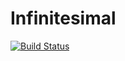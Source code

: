 # Infinitesimal

[![Build Status](https://github.com/PaulOlyslager/Infinitesimal.jl/actions/workflows/CI.yml/badge.svg?branch=main)](https://github.com/PaulOlyslager/Infinitesimal.jl/actions/workflows/CI.yml?query=branch%3Amain)
